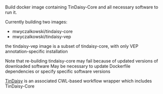 Build docker image containing TinDaisy-Core and all necessary software to run it.

Currently building two images:
* mwyczalkowski/tindaisy-core
* mwyczalkowski/tindaisy-vep

the tindaisy-vep image is a subset of tindaisy-core, with only VEP annotation-specific installation

Note that re-building tindaisy-core may fail because of updated versions of downloaded software
May be necessary to update Dockerfile dependencies or specify specific software versions

[TinDaisy](https://github.com/ding-lab/TinDaisy) is an associated CWL-based workflow wrapper
which includes TinDaisy-Core

